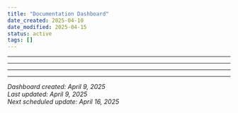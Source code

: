 ```yaml
---
title: "Documentation Dashboard"
date_created: 2025-04-10
date_modified: 2025-04-15
status: active
tags: []
---
```


---

---

---

---


*Dashboard created: April 9, 2025*  
*Last updated: April 9, 2025*  
*Next scheduled update: April 16, 2025*
